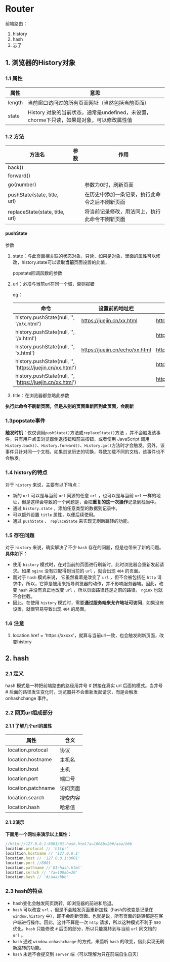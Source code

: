 # Router

前端路由：

1. history
2. hash
3. 忘了

## 1. 浏览器的History对象

### 1.1 属性

| 属性   | 意思                                                         |
| ------ | ------------------------------------------------------------ |
| length | 当前窗口访问过的所有页面网址（当然包括当前页面）             |
| state  | History 对象的当前状态，通常是undefined，未设置，chorme下只读，如果是对象，可以修改属性值 |

### 1.2 方法

| 方法名                          | 参数 | 作用                                           |
| ------------------------------- | ---- | ---------------------------------------------- |
| back()                          |      |                                                |
| forward()                       |      |                                                |
| go(number)                      |      | 参数为0时，刷新页面                            |
| pushState(state, title, url)    |      | 在历史中添加一条记录，执行此命令之后不刷新页面 |
| replaceState(state, title, url) |      | 将当前记录修改，用法同上，执行此命令不刷新页面 |

#### pushState

参数

1. state：与此页面相关联的状态对象，只读，如果是对象，里面的属性可以修改，history.state可以读取**当前**页面设置的此值，

   popstate回调函数的参数

2. url：必须与当前url在同一个域，否则报错

   eg：

   | 命令                                                     | 设置前的地址栏                 | 设置后的地址栏                |
   | -------------------------------------------------------- | ------------------------------ | ----------------------------- |
   | history.pushState(null, '', '/x/x.html')                 | https://juejin.cn/xx.html      | https://juejin.cn/x/x.html    |
   | history.pushState(null, '', '/x.html')                   |                                | https://juejin.cn/x.html      |
   | history.pushState(null, '', 'x.html')                    | https://juejin.cn/echo/xx.html | https://juejin.cn/echo/x.html |
   | history.pushState(null, '', 'https://juejin.cn/xx.html') |                                | https://juejin.cn/xx.html     |
   | history.pushState(null, '', 'https://juejin.cn/xx.html') |                                | https://juejin.cn/x/x.html    |

3. title：在浏览器都忽略此参数

**执行此命令不刷新页面，但是从别的页面重新回到此页面，会刷新**

### 1.3popstate事件

**触发时机**：仅仅调用`pushState()`方法或`replaceState()`方法 ，并不会触发该事件，只有用户点击浏览器倒退按钮和前进按钮，或者使用 JavaScript 调用`History.back()`、`History.forward()`、`History.go()`方法时才会触发。另外，该事件只针对同一个文档，如果浏览历史的切换，导致加载不同的文档，该事件也不会触发。

### 1.4 history的特点

对于 `history` 来说，主要有以下特点：

- 新的 `url` 可以是与当前 `url` 同源的任意 `url` ，也可以是与当前 `url` 一样的地址，但是这样会导致的一个问题是，会把**重复的这一次操作**记录到栈当中。
- 通过 `history.state` ，添加任意类型的数据到记录中。
- 可以额外设置 `title` 属性，以便后续使用。
- 通过 `pushState` 、 `replaceState` 来实现无刷新跳转的功能。

### 1.5 存在问题

对于 `history` 来说，确实解决了不少 `hash` 存在的问题，但是也带来了新的问题。**具体如下：**

- 使用 `history` 模式时，在对当前的页面进行刷新时，此时浏览器会重新发起请求。如果 `nginx` 没有匹配得到当前的 `url` ，就会出现 `404` 的页面。
- 而对于 `hash` 模式来说，  它虽然看着是改变了 `url` ，但不会被包括在 `http` 请求中。所以，它算是被用来指导浏览器的动作，并不影响服务器端。因此，改变 `hash` 并没有真正地改变 `url` ，所以页面路径还是之前的路径， `nginx` 也就不会拦截。
- 因此，在使用 `history` 模式时，需要**通过服务端来允许地址可访问**，如果没有设置，就很容易导致出现 `404` 的局面。

### 1.6 注意

1. location.href = 'https://xxxxx'，就算与当前url一致，也会触发刷新页面，改变history

## 2. hash

### 2.1 定义

hash 模式是一种把前端路由的路径用井号 # 拼接在真实 url 后面的模式。当井号 # 后面的路径发生变化时，浏览器并不会重新发起请求，而是会触发 onhashchange 事件。

### 2.2 网页url组成部分

#### 2.1.1 了解几个url的属性

| 属性               | 含义     |
| ------------------ | -------- |
| location.protocal  | 协议     |
| location.hostname  | 主机名   |
| location.host      | 主机     |
| location.port      | 端口号   |
| location.patchname | 访问页面 |
| location.search    | 搜索内容 |
| location.hash      | 哈希值   |

#### 2.1.2演示

**下面用一个网址来演示以上属性：**

```js
//http://127.0.0.1:8001/01-hash.html?a=100&b=20#/aaa/bbb
location.protocal // 'http:'
localtion.hostname // '127.0.0.1'
location.host // '127.0.0.1:8001'
location.port //8001
location.pathname //'01-hash.html'
location.serach // '?a=100&b=20'
location.hash // '#/aaa/bbb'
```

### 2.3 hash的特点

- hash变化会触发网页跳转，即浏览器的前进和后退。
- `hash` 可以改变 `url` ，但是不会触发页面重新加载（hash的改变是记录在 `window.history` 中），即不会刷新页面。也就是说，所有页面的跳转都是在客户端进行操作。因此，这并不算是一次 `http` 请求，所以这种模式不利于 `SEO` 优化。`hash` 只能修改 `#` 后面的部分，所以只能跳转到与当前 `url` 同文档的 `url` 。
- `hash` 通过 `window.onhashchange` 的方式，来监听 `hash` 的改变，借此实现无刷新跳转的功能。
- `hash` 永远不会提交到 `server` 端（可以理解为只在前端自生自灭）

